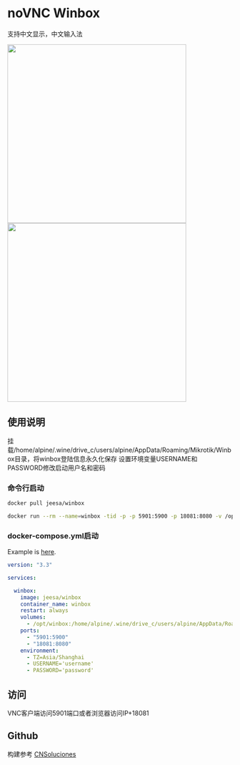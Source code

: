# noVNC Winbox
支持中文显示，中文输入法

<img src="https://raw.githubusercontent.com/zhonry/docker/blob/main/docker-winbox/screenshot/iShot_2023-07-01_14.22.26.png" width="400" /><img src="https://raw.githubusercontent.com/zhonry/docker/blob/main/docker-winbox/screenshot/iShot_2023-07-01_14.23.06.png" width="400" />




## 使用说明
挂载/home/alpine/.wine/drive_c/users/alpine/AppData/Roaming/Mikrotik/Winbox目录，将winbox登陆信息永久化保存
设置环境变量USERNAME和PASSWORD修改启动用户名和密码

### 命令行启动

```bash
docker pull jeesa/winbox
```

```bash
docker run --rm --name=winbox -tid -p -p 5901:5900 -p 18081:8080 -v /opt/winbox:/home/alpine/.wine/drive_c/users/alpine/AppData/Roaming/Mikrotik/Winbox -e USERNAME='username' -e PASSWORD='password' jeesa/winbox
```


### docker-compose.yml启动

Example is [here](docker-compose.yml).

```yml
version: "3.3"

services:

  winbox:
    image: jeesa/winbox
    container_name: winbox
    restart: always
    volumes:
      - /opt/winbox:/home/alpine/.wine/drive_c/users/alpine/AppData/Roaming/Mikrotik/Winbox
    ports:
      - "5901:5900"
      - "18081:8080"
    environment:
      - TZ=Asia/Shanghai
      - USERNAME='username'
      - PASSWORD='password'
```

## 访问

VNC客户端访问5901端口或者浏览器访问IP+18081


## Github
构建参考 [CNSoluciones](https://github.com/lordbasex/Docker)
